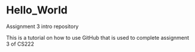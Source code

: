 # Hello_World
Assignment 3 intro repository

This is a tutorial on how to use GitHub that is used to complete assignment 3 of CS222
